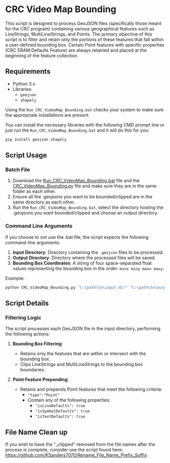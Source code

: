 # CRC Video Map Bounding

This script is designed to process GeoJSON files (specifically those meant for the CRC program) containing various geographical features such as LineStrings, MultiLineStrings, and Points. The primary objective of this script is to filter and retain only the portions of these features that fall within a user-defined bounding box. Certain Point features with specific properties (CRC ERAM Defaults Feature) are always retained and placed at the beginning of the feature collection.

## Requirements

- Python 3.x
- Libraries:
  - `geojson`
  - `shapely`

Using the `Run_CRC_VideoMap_Bounding.bat` checks your system to make sure the appropriate installations are present.

You can install the necessary libraries with the following CMD prompt line or just run the `Run_CRC_VideoMap_Bounding.bat` and it will do this for you:

```bash
pip install geojson shapely
```

## Script Usage

### Batch File

1. Download the [Run_CRC_VideoMap_Bounding.bat](https://github.com/KSanders7070/CRC_VideoMap_Bounding/releases/latest/download/Run_CRC_VideoMap_Bounding.bat) file and the [CRC_VideoMap_Bounding.py](https://github.com/KSanders7070/CRC_VideoMap_Bounding/releases/latest/download/CRC_VideoMap_Bounding.py) file and make sure they are in the same folder as each other.
2. Ensure all the .geojsons you want to be bounded/clipped are in the same directory as each other.
3. Run the `Run_CRC_VideoMap_Bounding.bat`, select the directory hosting the .geojsons you want bounded/clipped and choose an output directory.

### Command Line Arguments

If you choose to not use the .bat file, the script expects the following command-line arguments:

1. **Input Directory**: Directory containing the `.geojson` files to be processed.
2. **Output Directory**: Directory where the processed files will be saved.
3. **Bounding Box Coordinates**: A string of four space-separated float values representing the bounding box in the order: `minx miny maxx maxy`.

Example:

```bash
python CRC_VideoMap_Bounding.py "C:\path\to\input_dir" "C:\path\to\output_dir" "-84.20559203427143 39.75987383567464 -81.61735880309048 41.46992782488129"
```

## Script Details

### Filtering Logic

The script processes each GeoJSON file in the input directory, performing the following actions:

1. **Bounding Box Filtering**:
   - Retains only the features that are within or intersect with the bounding box.
   - Clips LineStrings and MultiLineStrings to the bounding box boundaries.

2. **Point Feature Prepending**:
   - Retains and prepends Point features that meet the following criteria:
     - `"type":"Point"`
     - Contain any of the following properties:
       - `"isLineDefaults": true`
       - `"isSymbolDefaults": true`
       - `"isTextDefaults": true`

## File Name Clean up

If you wish to have the "_clipped" removed from the file names after the process is complete, consider use the script found here:
https://github.com/KSanders7070/Rename_File_Name_Prefix_Suffix
